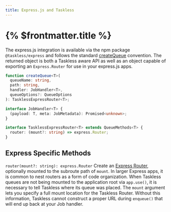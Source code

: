 ```yaml
---
title: Express.js and Taskless
---
```


# {% $frontmatter.title %}

The express.js integration is available via the npm package `@taskless/express` and follows the standard [createQueue](/docs/api/create) convention. The returned object is both a Taskless aware API as well as an object capable of exporting an `Express.Router` for use in your express.js apps.

```ts
function createQueue<T>(
  queueName: string,
  path: string,
  handler: JobHandler<T>,
  queueOptions?: QueueOptions
): TasklessExpressRouter<T>;

interface JobHandler<T> {
  (payload: T, meta: JobMetadata): Promised<unknown>;
}

interface TasklessExpressRouter<T> extends QueueMethods<T> {
  router: (mount?: string) => express.Router;
}
```

## Express Specific Methods

`router(mount?: string): express.Router`
Create an [Express Router](https://expressjs.com/en/4x/api.html#router), optionally mounted to the subroute path of `mount`. In larger Express apps, it is common to nest routers as a form of code organization. When Taskless queues are not being mounted to the application root via `app.use()`, it is necessary to tell Taskless where its queue was placed. The `mount` argument lets you specify a full mount location for the Taskless Router. Without this information, Taskless cannot construct a proper URL during `enqueue()` that will end up back at your Job handler.
